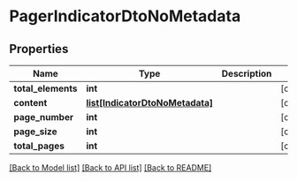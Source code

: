 # PagerIndicatorDtoNoMetadata

## Properties
Name | Type | Description | Notes
------------ | ------------- | ------------- | -------------
**total_elements** | **int** |  | [optional] 
**content** | [**list[IndicatorDtoNoMetadata]**](IndicatorDtoNoMetadata.md) |  | [optional] 
**page_number** | **int** |  | [optional] 
**page_size** | **int** |  | [optional] 
**total_pages** | **int** |  | [optional] 

[[Back to Model list]](../README.md#documentation-for-models) [[Back to API list]](../README.md#documentation-for-api-endpoints) [[Back to README]](../README.md)

